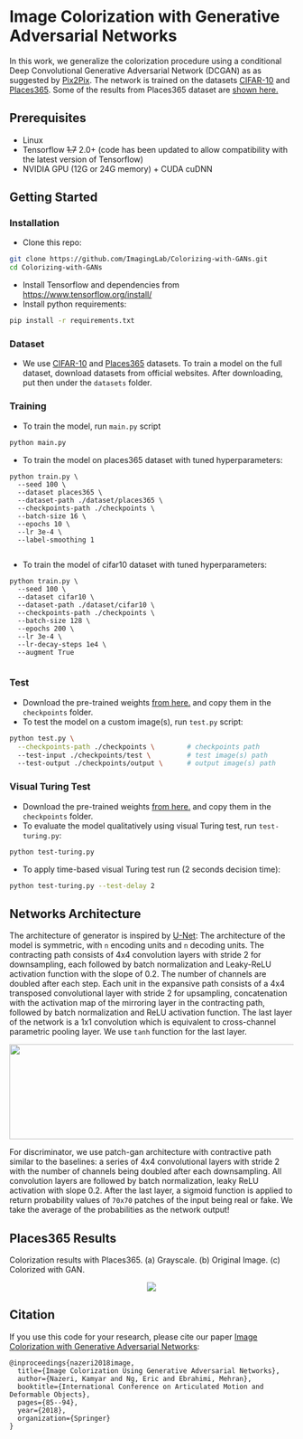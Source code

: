 # Image Colorization with Generative Adversarial Networks 
In this work, we generalize the colorization procedure using a conditional Deep Convolutional Generative Adversarial Network (DCGAN) as as suggested by [Pix2Pix](https://arxiv.org/abs/1611.07004). The network is trained on the datasets [CIFAR-10](https://www.cs.toronto.edu/~kriz/cifar.html) and [Places365](http://places2.csail.mit.edu). Some of the results from Places365 dataset are [shown here.](#places365-results)

## Prerequisites
- Linux
- Tensorflow ~~1.7~~ 2.0+ (code has been updated to allow compatibility with the latest version of Tensorflow)
- NVIDIA GPU (12G or 24G memory) + CUDA cuDNN

## Getting Started
### Installation
- Clone this repo:
```bash
git clone https://github.com/ImagingLab/Colorizing-with-GANs.git
cd Colorizing-with-GANs
```
- Install Tensorflow and dependencies from https://www.tensorflow.org/install/
- Install python requirements:
```bash
pip install -r requirements.txt
```

### Dataset
- We use [CIFAR-10](https://www.cs.toronto.edu/~kriz/cifar.html) and [Places365](http://places2.csail.mit.edu) datasets. To train a model on the full dataset, download datasets from official websites.
After downloading, put then under the `datasets` folder.

### Training
- To train the model, run `main.py` script
```bash
python main.py
```
- To train the model on places365 dataset with tuned hyperparameters:
```
python train.py \
  --seed 100 \
  --dataset places365 \
  --dataset-path ./dataset/places365 \
  --checkpoints-path ./checkpoints \
  --batch-size 16 \
  --epochs 10 \
  --lr 3e-4 \
  --label-smoothing 1
  
```

- To train the model of cifar10 dataset with tuned hyperparameters:
```
python train.py \
  --seed 100 \
  --dataset cifar10 \
  --dataset-path ./dataset/cifar10 \
  --checkpoints-path ./checkpoints \
  --batch-size 128 \
  --epochs 200 \
  --lr 3e-4 \
  --lr-decay-steps 1e4 \
  --augment True
  
```

### Test
- Download the pre-trained weights [from here.](https://drive.google.com/open?id=1jTsAUAKrMiHO2gn7s-fFZ_zUSzgKoPyp) and copy them in the `checkpoints` folder.
- To test the model on a custom image(s), run `test.py` script:
```bash
python test.py \
  --checkpoints-path ./checkpoints \        # checkpoints path
  --test-input ./checkpoints/test \         # test image(s) path
  --test-output ./checkpoints/output \      # output image(s) path
```

### Visual Turing Test
- Download the pre-trained weights [from here.](https://drive.google.com/open?id=1jTsAUAKrMiHO2gn7s-fFZ_zUSzgKoPyp) and copy them in the `checkpoints` folder.
- To evaluate the model qualitatively using visual Turing test, run `test-turing.py`:
```bash
python test-turing.py
```

- To apply time-based visual Turing test run (2 seconds decision time):
```bash
python test-turing.py --test-delay 2
```


## Networks Architecture
The architecture of generator is inspired by  [U-Net](https://arxiv.org/abs/1505.04597):  The architecture of the model is symmetric, with `n` encoding units and `n` decoding units. The contracting path consists of 4x4 convolution layers with stride 2 for downsampling, each followed by batch normalization and Leaky-ReLU activation function with the slope of 0.2. The number of channels are doubled after each step. Each unit in the expansive path consists of a 4x4 transposed convolutional layer with stride 2 for upsampling, concatenation with the activation map of the mirroring layer in the contracting path, followed by batch normalization and ReLU activation function. The last layer of the network is a 1x1 convolution which is equivalent to cross-channel parametric pooling layer. We use `tanh` function for the last layer.
<p align='center'>  
  <img src='img/unet.png' width='700px' height='168px' />
</p>

For discriminator, we use patch-gan architecture with contractive path similar to the baselines: a series of 4x4 convolutional layers with stride 2 with the number of channels being doubled after each downsampling. All convolution layers are followed by batch normalization, leaky ReLU activation with slope 0.2. After the last layer, a sigmoid function is applied to return probability values of `70x70` patches of the input being real or fake. We take the average of the probabilities as the network output!
  
## Places365 Results
Colorization results with Places365. (a) Grayscale. (b) Original Image. (c) Colorized with GAN.
<p align='center'>  
  <img src='img/places365.jpg' />
</p>

## Citation
If you use this code for your research, please cite our paper <a href="https://arxiv.org/abs/1803.05400">Image Colorization with Generative Adversarial Networks</a>:

```
@inproceedings{nazeri2018image,
  title={Image Colorization Using Generative Adversarial Networks},
  author={Nazeri, Kamyar and Ng, Eric and Ebrahimi, Mehran},
  booktitle={International Conference on Articulated Motion and Deformable Objects},
  pages={85--94},
  year={2018},
  organization={Springer}
}
```
